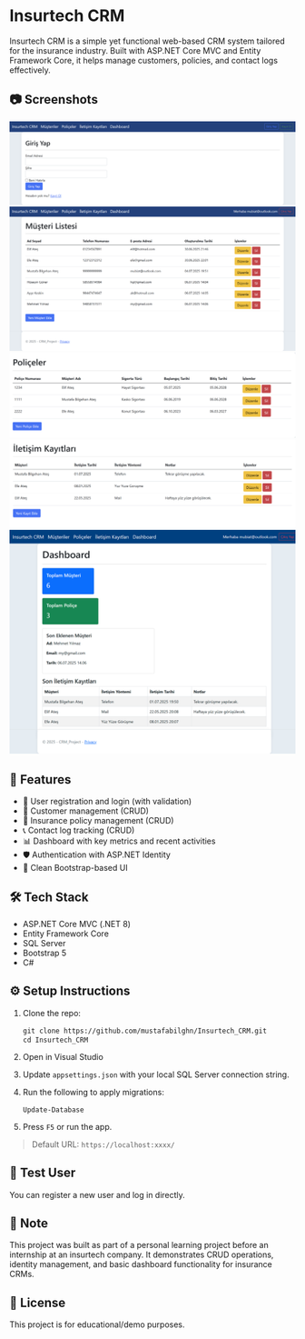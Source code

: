 # Insurtech CRM

Insurtech CRM is a simple yet functional web-based CRM system tailored for the insurance industry. Built with ASP.NET Core MVC and Entity Framework Core, it helps manage customers, policies, and contact logs effectively.

## 📷 Screenshots

![Login](CRM_Project/screenshots/LoginPage.png)
![Customers](CRM_Project/screenshots/Customers.png)
![Policies](CRM_Project/screenshots/Policies.png)
![Contact Logs](CRM_Project/screenshots/Contacts.png)
![Dashboard](CRM_Project/screenshots/Dashboard.png)

## 🎯 Features

- 🔐 User registration and login (with validation)
- 👥 Customer management (CRUD)
- 📄 Insurance policy management (CRUD)
- 📞 Contact log tracking (CRUD)
- 📊 Dashboard with key metrics and recent activities
- 🛡️ Authentication with ASP.NET Identity
- 🎨 Clean Bootstrap-based UI

## 🛠️ Tech Stack

- ASP.NET Core MVC (.NET 8)
- Entity Framework Core
- SQL Server
- Bootstrap 5
- C#

## ⚙️ Setup Instructions

1. Clone the repo:
    ```
    git clone https://github.com/mustafabilghn/Insurtech_CRM.git
    cd Insurtech_CRM
    ```

2. Open in Visual Studio

3. Update `appsettings.json` with your local SQL Server connection string.

4. Run the following to apply migrations:
    ```
    Update-Database
    ```

5. Press `F5` or run the app.

> Default URL: `https://localhost:xxxx/`

## 🧪 Test User

You can register a new user and log in directly.


## 📌 Note

This project was built as part of a personal learning project before an internship at an insurtech company. It demonstrates CRUD operations, identity management, and basic dashboard functionality for insurance CRMs.

## 📝 License

This project is for educational/demo purposes.

